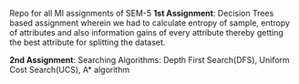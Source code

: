Repo for all MI assignments of SEM-5
**1st Assignment**:
Decision Trees based assignment wherein we had to calculate entropy of sample, entropy of attributes and also information gains of every attribute thereby getting the best attribute for splitting the dataset.

**2nd Assignment**:
Searching Algorithms: Depth First Search(DFS), Uniform Cost Search(UCS), A* algorithm
